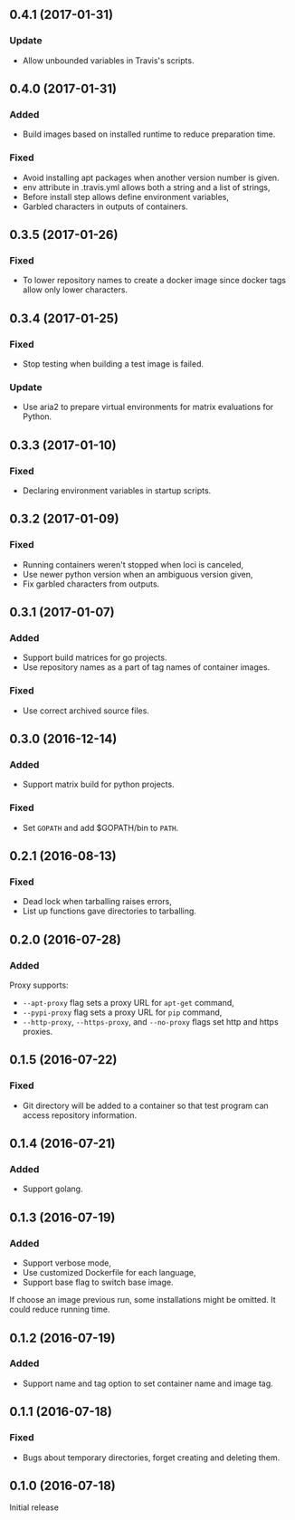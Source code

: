 ## 0.4.1 (2017-01-31)
### Update
- Allow unbounded variables in Travis's scripts.


## 0.4.0 (2017-01-31)
### Added
- Build images based on installed runtime to reduce preparation time.

### Fixed
- Avoid installing apt packages when another version number is given.
- env attribute in .travis.yml allows both a string and a list of strings,
- Before install step allows define environment variables,
- Garbled characters in outputs of containers.


## 0.3.5 (2017-01-26)
### Fixed
- To lower repository names to create a docker image since docker tags allow only lower characters.


## 0.3.4 (2017-01-25)
### Fixed
- Stop testing when building a test image is failed.

### Update
- Use aria2 to prepare virtual environments for matrix evaluations for Python.


## 0.3.3 (2017-01-10)
### Fixed
- Declaring environment variables in startup scripts.


## 0.3.2 (2017-01-09)
### Fixed
- Running containers weren't stopped when loci is canceled,
- Use newer python version when an ambiguous version given,
- Fix garbled characters from outputs.


## 0.3.1 (2017-01-07)
### Added
- Support build matrices for go projects.
- Use repository names as a part of tag names of container images.

### Fixed
- Use correct archived source files.


## 0.3.0 (2016-12-14)
### Added
- Support matrix build for python projects.

### Fixed
- Set `GOPATH` and add $GOPATH/bin to `PATH`.


## 0.2.1 (2016-08-13)
### Fixed
- Dead lock when tarballing raises errors,
- List up functions gave directories to tarballing.


## 0.2.0 (2016-07-28)
### Added
Proxy supports:
- `--apt-proxy` flag sets a proxy URL for `apt-get` command,
- `--pypi-proxy` flag sets a proxy URL for `pip` command,
- `--http-proxy`, `--https-proxy`, and `--no-proxy` flags set http and https
  proxies.


## 0.1.5 (2016-07-22)
### Fixed
- Git directory will be added to a container so that test program can access
  repository information.


## 0.1.4 (2016-07-21)
### Added
- Support golang.


## 0.1.3 (2016-07-19)
### Added
- Support verbose mode,
- Use customized Dockerfile for each language,
- Support base flag to switch base image.

If choose an image previous run, some installations might be omitted.
It could reduce running time.


## 0.1.2 (2016-07-19)
### Added
- Support name and tag option to set container name and image tag.


## 0.1.1 (2016-07-18)
### Fixed
- Bugs about temporary directories, forget creating and deleting them.


## 0.1.0 (2016-07-18)
Initial release
